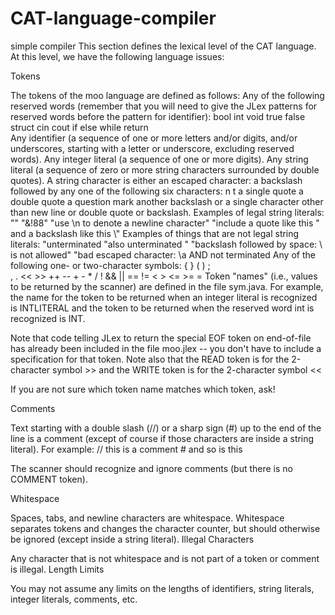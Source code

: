 # CAT-language-compiler
simple compiler
This section defines the lexical level of the CAT language. At this level, we have the following language issues:

Tokens

The tokens of the moo language are defined as follows:
Any of the following reserved words (remember that you will need to give the JLex patterns for reserved words before the pattern for identifier):
bool  int   void  true  false  struct
cin   cout  if    else  while  return  
Any identifier (a sequence of one or more letters and/or digits, and/or underscores, starting with a letter or underscore, excluding reserved words).
Any integer literal (a sequence of one or more digits).
Any string literal (a sequence of zero or more string characters surrounded by double quotes). A string character is either
an escaped character: a backslash followed by any one of the following six characters:
n
t
a single quote
a double quote
a question mark
another backslash
or
a single character other than new line or double quote or backslash.
Examples of legal string literals:
""
"&!88"
"use \n to denote a newline character"
"include a quote like this \" and a backslash like this \\"
Examples of things that are not legal string literals:
"unterminated
"also unterminated \"
"backslash followed by space: \ is not allowed"
"bad escaped character: \a AND not terminated
Any of the following one- or two-character symbols:
{      }      (      )      ;      
,      .      <<     >>     ++
--     +      -      *      /
!      &&     ||     ==     !=
<      >      <=     >=     =
Token "names" (i.e., values to be returned by the scanner) are defined in the file sym.java. For example, the name for the token to be returned when an integer literal is recognized is INTLITERAL and the token to be returned when the reserved word int is recognized is INT.

Note that code telling JLex to return the special EOF token on end-of-file has already been included in the file moo.jlex -- you don't have to include a specification for that token. Note also that the READ token is for the 2-character symbol >> and the WRITE token is for the 2-character symbol <<

If you are not sure which token name matches which token, ask!

Comments

Text starting with a double slash (//) or a sharp sign (#) up to the end of the line is a comment (except of course if those characters are inside a string literal). For example:
// this is a comment        # and so is this

The scanner should recognize and ignore comments (but there is no COMMENT token).

Whitespace

Spaces, tabs, and newline characters are whitespace. Whitespace separates tokens and changes the character counter, but should otherwise be ignored (except inside a string literal).
Illegal Characters

Any character that is not whitespace and is not part of a token or comment is illegal.
Length Limits

You may not assume any limits on the lengths of identifiers, string literals, integer literals, comments, etc.
